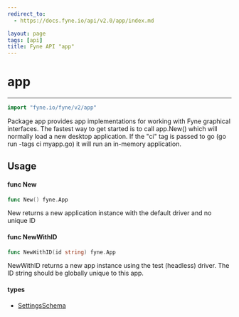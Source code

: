 ```yaml
---
redirect_to:
  - https://docs.fyne.io/api/v2.0/app/index.md

layout: page
tags: [api]
title: Fyne API "app"
---
```



# app
---
```go
import "fyne.io/fyne/v2/app"
```

Package app provides app implementations for working with Fyne graphical interfaces. The fastest way to get started is to call app.New() which will normally load a new desktop application. If the "ci" tag is passed to go (go run -tags ci myapp.go) it will run an in-memory application.

## Usage

#### func  New

```go
func New() fyne.App
```
New returns a new application instance with the default driver and no unique ID

#### func  NewWithID

```go
func NewWithID(id string) fyne.App
```
NewWithID returns a new app instance using the test (headless) driver. The ID string should be globally unique to this app.

#### types

 * [SettingsSchema](settingsschema.html)
